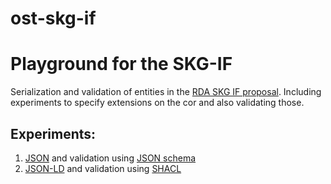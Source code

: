 # ost-skg-if

# Playground for the SKG-IF

Serialization and validation of entities in the [RDA SKG IF proposal](https://skg-if.readthedocs.io/). Including experiments to specify extensions on the cor and also validating those.

## Experiments:


 1. [JSON](./json) and validation using [JSON schema](https://json-schema.org/)
 2. [JSON-LD](./json-ld) and validation using [SHACL](https://www.w3.org/TR/shacl/)

 
